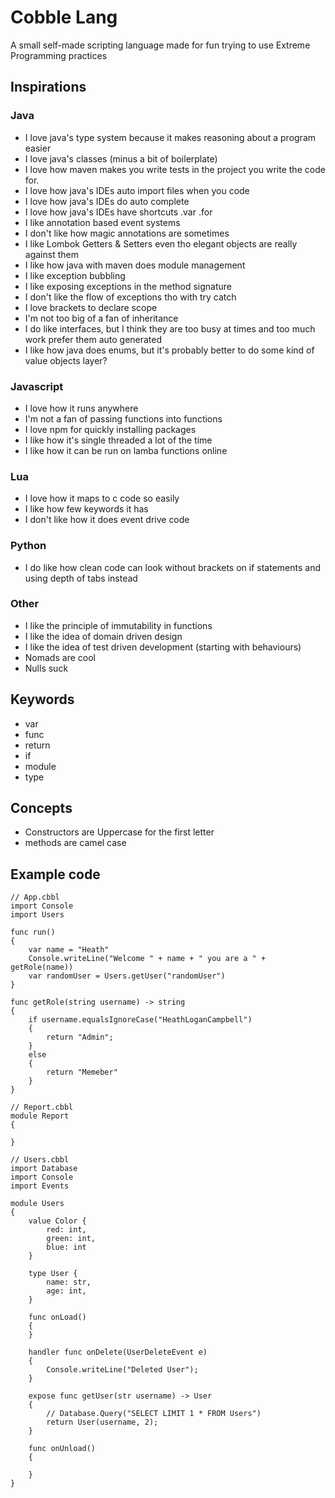 # Cobble Lang
A small self-made scripting language made for fun trying to use Extreme Programming practices

## Inspirations

### Java
* I love java's type system because it makes reasoning about a program easier
* I love java's classes (minus a bit of boilerplate)
* I love how maven makes you write tests in the project you write the code for.
* I love how java's IDEs auto import files when you code
* I love how java's IDEs do auto complete
* I love how java's IDEs have shortcuts .var .for 
* I like annotation based event systems
* I don't like how magic annotations are sometimes
* I like Lombok Getters & Setters even tho elegant objects are really against them
* I like how java with maven does module management
* I like exception bubbling
* I like exposing exceptions in the method signature 
* I don't like the flow of exceptions tho with try catch
* I love brackets to declare scope
* I'm not too big of a fan of inheritance
* I do like interfaces, but I think they are too busy at times and too much work prefer them auto generated
* I like how java does enums, but it's probably better to do some kind of value objects layer?

### Javascript
* I love how it runs anywhere
* I'm not a fan of passing functions into functions
* I love npm for quickly installing packages
* I like how it's single threaded a lot of the time
* I like how it can be run on lamba functions online

### Lua
* I love how it maps to c code so easily
* I like how few keywords it has
* I don't like how it does event drive code

### Python
* I do like how clean code can look without brackets on if statements and using depth of tabs instead

### Other
* I like the principle of immutability in functions
* I like the idea of domain driven design
* I like the idea of test driven development (starting with behaviours)
* Nomads are cool
* Nulls suck

## Keywords
* var
* func
* return
* if 
* module
* type

## Concepts
* Constructors are Uppercase for the first letter
* methods are camel case

## Example code

``` 
// App.cbbl
import Console
import Users

func run() 
{
    var name = "Heath"
    Console.writeLine("Welcome " + name + " you are a " + getRole(name))
    var randomUser = Users.getUser("randomUser")
}

func getRole(string username) -> string
{
    if username.equalsIgnoreCase("HeathLoganCampbell")
    {
        return "Admin";
    }
    else 
    {
        return "Memeber"
    }
}

// Report.cbbl
module Report
{
    
}

// Users.cbbl
import Database
import Console
import Events

module Users
{
    value Color {
        red: int,
        green: int,
        blue: int
    }

    type User {
        name: str,
        age: int,
    }

    func onLoad()
    {
    }
    
    handler func onDelete(UserDeleteEvent e)
    {
        Console.writeLine("Deleted User");
    } 
    
    expose func getUser(str username) -> User
    {
        // Database.Query("SELECT LIMIT 1 * FROM Users")
        return User(username, 2);
    }
    
    func onUnload()
    {
        
    }
}
```